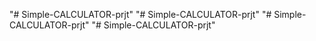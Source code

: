 "# Simple-CALCULATOR-prjt" 
"# Simple-CALCULATOR-prjt" 
"# Simple-CALCULATOR-prjt" 
"# Simple-CALCULATOR-prjt" 
